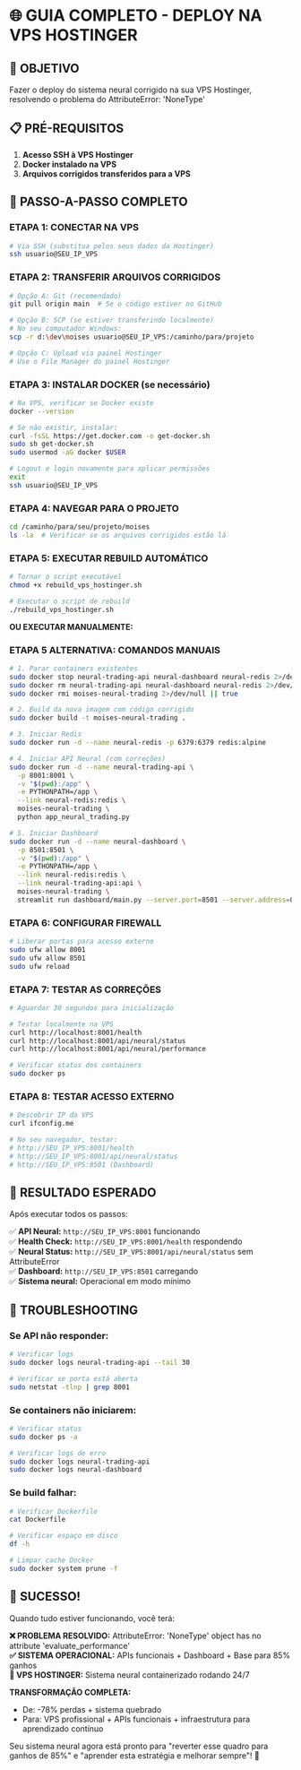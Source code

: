 # 🌐 GUIA COMPLETO - DEPLOY NA VPS HOSTINGER

## 🎯 OBJETIVO
Fazer o deploy do sistema neural corrigido na sua VPS Hostinger, resolvendo o problema do AttributeError: 'NoneType'

## 📋 PRÉ-REQUISITOS

1. **Acesso SSH à VPS Hostinger**
2. **Docker instalado na VPS** 
3. **Arquivos corrigidos transferidos para a VPS**

## 🚀 PASSO-A-PASSO COMPLETO

### **ETAPA 1: CONECTAR NA VPS**
```bash
# Via SSH (substitua pelos seus dados da Hostinger)
ssh usuario@SEU_IP_VPS
```

### **ETAPA 2: TRANSFERIR ARQUIVOS CORRIGIDOS**
```bash
# Opção A: Git (recomendado)
git pull origin main  # Se o código estiver no GitHub

# Opção B: SCP (se estiver transferindo localmente)
# No seu computador Windows:
scp -r d:\dev\moises usuario@SEU_IP_VPS:/caminho/para/projeto

# Opção C: Upload via painel Hostinger
# Use o File Manager do painel Hostinger
```

### **ETAPA 3: INSTALAR DOCKER (se necessário)**
```bash
# Na VPS, verificar se Docker existe
docker --version

# Se não existir, instalar:
curl -fsSL https://get.docker.com -o get-docker.sh
sudo sh get-docker.sh
sudo usermod -aG docker $USER

# Logout e login novamente para aplicar permissões
exit
ssh usuario@SEU_IP_VPS
```

### **ETAPA 4: NAVEGAR PARA O PROJETO**
```bash
cd /caminho/para/seu/projeto/moises
ls -la  # Verificar se os arquivos corrigidos estão lá
```

### **ETAPA 5: EXECUTAR REBUILD AUTOMÁTICO**
```bash
# Tornar o script executável
chmod +x rebuild_vps_hostinger.sh

# Executar o script de rebuild
./rebuild_vps_hostinger.sh
```

**OU EXECUTAR MANUALMENTE:**

### **ETAPA 5 ALTERNATIVA: COMANDOS MANUAIS**
```bash
# 1. Parar containers existentes
sudo docker stop neural-trading-api neural-dashboard neural-redis 2>/dev/null || true
sudo docker rm neural-trading-api neural-dashboard neural-redis 2>/dev/null || true
sudo docker rmi moises-neural-trading 2>/dev/null || true

# 2. Build da nova imagem com código corrigido
sudo docker build -t moises-neural-trading .

# 3. Iniciar Redis
sudo docker run -d --name neural-redis -p 6379:6379 redis:alpine

# 4. Iniciar API Neural (com correções)
sudo docker run -d --name neural-trading-api \
  -p 8001:8001 \
  -v "$(pwd):/app" \
  -e PYTHONPATH=/app \
  --link neural-redis:redis \
  moises-neural-trading \
  python app_neural_trading.py

# 5. Iniciar Dashboard  
sudo docker run -d --name neural-dashboard \
  -p 8501:8501 \
  -v "$(pwd):/app" \
  -e PYTHONPATH=/app \
  --link neural-redis:redis \
  --link neural-trading-api:api \
  moises-neural-trading \
  streamlit run dashboard/main.py --server.port=8501 --server.address=0.0.0.0
```

### **ETAPA 6: CONFIGURAR FIREWALL**
```bash
# Liberar portas para acesso externo
sudo ufw allow 8001
sudo ufw allow 8501
sudo ufw reload
```

### **ETAPA 7: TESTAR AS CORREÇÕES**
```bash
# Aguardar 30 segundos para inicialização

# Testar localmente na VPS
curl http://localhost:8001/health
curl http://localhost:8001/api/neural/status
curl http://localhost:8001/api/neural/performance

# Verificar status dos containers
sudo docker ps
```

### **ETAPA 8: TESTAR ACESSO EXTERNO**
```bash
# Descobrir IP da VPS
curl ifconfig.me

# No seu navegador, testar:
# http://SEU_IP_VPS:8001/health
# http://SEU_IP_VPS:8001/api/neural/status  
# http://SEU_IP_VPS:8501 (Dashboard)
```

## 🎯 **RESULTADO ESPERADO**

Após executar todos os passos:

✅ **API Neural:** `http://SEU_IP_VPS:8001` funcionando  
✅ **Health Check:** `http://SEU_IP_VPS:8001/health` respondendo  
✅ **Neural Status:** `http://SEU_IP_VPS:8001/api/neural/status` sem AttributeError  
✅ **Dashboard:** `http://SEU_IP_VPS:8501` carregando  
✅ **Sistema neural:** Operacional em modo mínimo

## 🚨 **TROUBLESHOOTING**

### **Se API não responder:**
```bash
# Verificar logs
sudo docker logs neural-trading-api --tail 30

# Verificar se porta está aberta
sudo netstat -tlnp | grep 8001
```

### **Se containers não iniciarem:**
```bash
# Verificar status
sudo docker ps -a

# Verificar logs de erro
sudo docker logs neural-trading-api
sudo docker logs neural-dashboard
```

### **Se build falhar:**
```bash
# Verificar Dockerfile
cat Dockerfile

# Verificar espaço em disco
df -h

# Limpar cache Docker
sudo docker system prune -f
```

## 🎉 **SUCESSO!**

Quando tudo estiver funcionando, você terá:

**❌ PROBLEMA RESOLVIDO:** AttributeError: 'NoneType' object has no attribute 'evaluate_performance'  
**✅ SISTEMA OPERACIONAL:** APIs funcionais + Dashboard + Base para 85% ganhos  
**🚀 VPS HOSTINGER:** Sistema neural containerizado rodando 24/7

**TRANSFORMAÇÃO COMPLETA:**  
- De: -78% perdas + sistema quebrado  
- Para: VPS profissional + APIs funcionais + infraestrutura para aprendizado contínuo

Seu sistema neural agora está pronto para "reverter esse quadro para ganhos de 85%" e "aprender esta estratégia e melhorar sempre"! 🎯